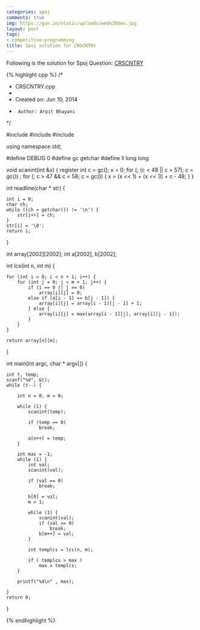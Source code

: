 ```yaml
---
categories: spoj
comments: true
img: https://gun.io/static/uploads/web%20dev.jpg
layout: post
tags:
- competitive-programming
title: Spoj solution for CRSCNTRY
---
```


Following is the solution for Spoj Question: [CRSCNTRY](http://www.spoj.com/problems/CRSCNTRY/)

{% highlight cpp %}
/*
 * CRSCNTRY.cpp
 *
 *  Created on: Jun 10, 2014
 *      Author: Arpit Bhayani
 */

#include <cstdio>
#include <cstdlib>
#include <iostream>

using namespace std;

#define DEBUG 0
#define gc getchar
#define ll long long

void scanint(int &x) {
	register int c = gc();
	x = 0;
	for (; (c < 48 || c > 57); c = gc())
		;
	for (; c > 47 && c < 58; c = gc()) {
		x = (x << 1) + (x << 3) + c - 48;
	}
}

int readline(char * str) {

	int i = 0;
	char ch;
	while ((ch = getchar()) != '\n') {
		str[i++] = ch;
	}
	str[i] = '\0';
	return i;
}

int array[2002][2002];
int a[2002], b[2002];

int lcs(int n, int m) {

	for (int i = 0; i < n + 1; i++) {
		for (int j = 0; j < m + 1; j++) {
			if (i == 0 || j == 0)
				array[i][j] = 0;
			else if (a[i - 1] == b[j - 1]) {
				array[i][j] = array[i - 1][j - 1] + 1;
			} else {
				array[i][j] = max(array[i - 1][j], array[i][j - 1]);
			}
		}
	}

	return array[n][m];
}

int main(int argc, char * argv[]) {

	int t, temp;
	scanf("%d", &t);
	while (t--) {

		int n = 0, m = 0;

		while (1) {
			scanint(temp);

			if (temp == 0)
				break;

			a[n++] = temp;
		}

		int max = -1;
		while (1) {
			int val;
			scanint(val);

			if (val == 0)
				break;

			b[0] = val;
			m = 1;

			while (1) {
				scanint(val);
				if (val == 0)
					break;
				b[m++] = val;
			}

			int templcs = lcs(n, m);

			if ( templcs > max )
				max = templcs;
		}

		printf("%d\n" , max);

	}
	return 0;
}

{% endhighlight %}